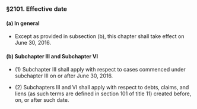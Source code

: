 ### §2101. Effective date
#### (a) In general
* Except as provided in subsection (b), this chapter shall take effect on June 30, 2016.

#### (b) Subchapter III and Subchapter VI
* (1) Subchapter III shall apply with respect to cases commenced under subchapter III on or after June 30, 2016.

* (2) Subchapters III and VI shall apply with respect to debts, claims, and liens (as such terms are defined in section 101 of title 11) created before, on, or after such date.